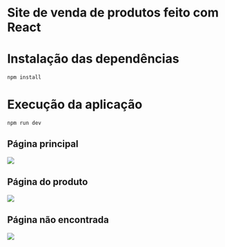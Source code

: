 # Site de venda de produtos feito com React

# Instalação das dependências
```
npm install
```

# Execução da aplicação
```
npm run dev
```

## Página principal
<img src="https://i.imgur.com/CICERpF.png" />

## Página do produto
<img src="https://i.imgur.com/HSOGDQE.png" />

## Página não encontrada
<img src="https://i.imgur.com/sZoJN5T.png" />
